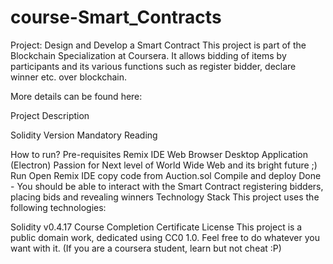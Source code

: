 # course-Smart_Contracts
Project: Design and Develop a Smart Contract
This project is part of the Blockchain Specialization at Coursera. It allows bidding of items by participants and its various functions such as register bidder, declare winner etc. over blockchain.

More details can be found here:

Project Description

Solidity Version Mandatory Reading

How to run?
Pre-requisites
Remix IDE
Web Browser
Desktop Application (Electron)
Passion for Next level of World Wide Web and its bright future ;)
Run
Open Remix IDE
copy code from Auction.sol
Compile and deploy
Done - You should be able to interact with the Smart Contract registering bidders, placing bids and revealing winners
Technology Stack
This project uses the following technologies:

Solidity v0.4.17
Course Completion Certificate
License
This project is a public domain work, dedicated using CC0 1.0. Feel free to do whatever you want with it. (If you are a coursera student, learn but not cheat :P)

